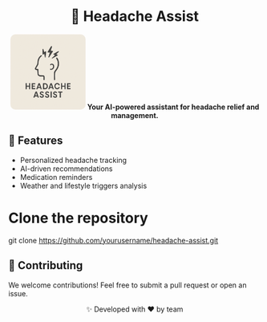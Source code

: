 <h1 align="center">🤖 Headache Assist</h1>

<p align="center">
  <img src="./assets/logo.png" alt="Headache Assist Logo" width="150px" style="border-radius:10px;>
</p>

<p align="center">
  <strong>Your AI-powered assistant for headache relief and management.</strong>
</p>

## 🚀 Features
<ul>
  <li>Personalized headache tracking</li>
  <li>AI-driven recommendations</li>
  <li>Medication reminders</li>
  <li>Weather and lifestyle triggers analysis</li>
</ul>

# Clone the repository
git clone https://github.com/yourusername/headache-assist.git

## 🤝 Contributing
We welcome contributions! Feel free to submit a pull request or open an issue.


<p align="center">✨ Developed with ❤️ by team </p>
